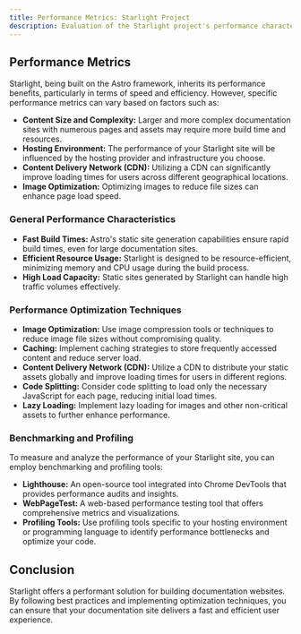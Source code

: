 ```yaml
---
title: Performance Metrics: Starlight Project
description: Evaluation of the Starlight project's performance characteristics.
---
```


## Performance Metrics

Starlight, being built on the Astro framework, inherits its performance benefits, particularly in terms of speed and efficiency. However, specific performance metrics can vary based on factors such as:

*   **Content Size and Complexity:** Larger and more complex documentation sites with numerous pages and assets may require more build time and resources.
*   **Hosting Environment:** The performance of your Starlight site will be influenced by the hosting provider and infrastructure you choose. 
*   **Content Delivery Network (CDN):** Utilizing a CDN can significantly improve loading times for users across different geographical locations.
*   **Image Optimization:** Optimizing images to reduce file sizes can enhance page load speed.

### General Performance Characteristics

*   **Fast Build Times:** Astro's static site generation capabilities ensure rapid build times, even for large documentation sites.
*   **Efficient Resource Usage:** Starlight is designed to be resource-efficient, minimizing memory and CPU usage during the build process.
*   **High Load Capacity:** Static sites generated by Starlight can handle high traffic volumes effectively. 

### Performance Optimization Techniques

*   **Image Optimization:** Use image compression tools or techniques to reduce image file sizes without compromising quality.
*   **Caching:** Implement caching strategies to store frequently accessed content and reduce server load.
*   **Content Delivery Network (CDN):** Utilize a CDN to distribute your static assets globally and improve loading times for users in different regions.
*   **Code Splitting:** Consider code splitting to load only the necessary JavaScript for each page, reducing initial load times. 
*   **Lazy Loading:** Implement lazy loading for images and other non-critical assets to further enhance performance.

### Benchmarking and Profiling

To measure and analyze the performance of your Starlight site, you can employ benchmarking and profiling tools:

*   **Lighthouse:** An open-source tool integrated into Chrome DevTools that provides performance audits and insights. 
*   **WebPageTest:** A web-based performance testing tool that offers comprehensive metrics and visualizations. 
*   **Profiling Tools:** Use profiling tools specific to your hosting environment or programming language to identify performance bottlenecks and optimize your code. 

## Conclusion

Starlight offers a performant solution for building documentation websites. By following best practices and implementing optimization techniques, you can ensure that your documentation site delivers a fast and efficient user experience. 


